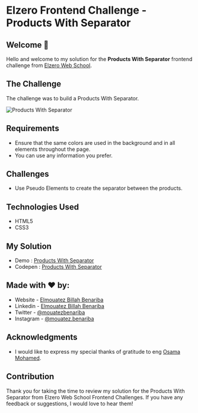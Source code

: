 # Elzero Frontend Challenge - Products With Separator

## Welcome 👋

Hello and welcome to my solution for the **Products With Separator** frontend challenge from [Elzero Web School](https://elzero.org/category/challenges/front-end-challenges/).

## The Challenge

The challenge was to build a Products With Separator.

![Products With Separator](https://elzero.org/wp-content/uploads/2020/05/task-create-two-products-with-separator.png)

## Requirements

- Ensure that the same colors are used in the background and in all elements throughout the page.
- You can use any information you prefer.

## Challenges

- Use Pseudo Elements to create the separator between the products.

## Technologies Used

- HTML5
- CSS3

## My Solution

- Demo : [Products With Separator](https://mouatezbenariba.github.io/Elzero-Frontend-Challenges/products-with-separator/)
- Codepen : [Products With Separator](https://codepen.io/mouatezbenariba/pen/xxQXbvx)

## Made with ❤ by:

- Website - [Elmouatez Billah Benariba](https://www.mouatezbenariba.me/)
- Linkedin - [Elmouatez Billah Benariba](https://www.linkedin.com/in/mouatezbenariba/)
- Twitter - [@mouatezbenariba](https://twitter.com/mouatezbenariba)
- Instagram - [@mouatez.benariba](https://www.instagram.com/mouatez.benariba/)

## Acknowledgments

- I would like to express my special thanks of gratitude to eng [Osama Mohamed](https://github.com/OsamaElzero).

## Contribution

Thank you for taking the time to review my solution for the Products With Separator from Elzero Web School Frontend Challenges. If you have any feedback or suggestions, I would love to hear them!
